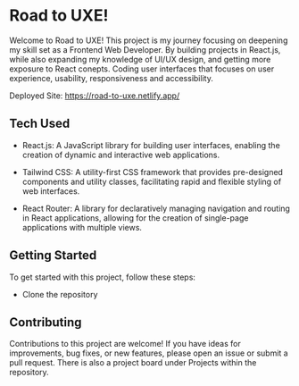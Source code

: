 # Road to UXE!

Welcome to Road to UXE! This project is my journey focusing on deepening my skill set as a Frontend Web Developer. By building projects in React.js, while also expanding my knowledge of UI/UX design, and getting more exposure to React conepts. Coding user interfaces that focuses on user experience, usability, responsiveness and accessibility.

Deployed Site: https://road-to-uxe.netlify.app/

## Tech Used

- React.js: A JavaScript library for building user interfaces, enabling the creation of dynamic and interactive web applications.

- Tailwind CSS: A utility-first CSS framework that provides pre-designed components and utility classes, facilitating rapid and flexible styling of web interfaces.

- React Router: A library for declaratively managing navigation and routing in React applications, allowing for the creation of single-page applications with multiple views.

## Getting Started

To get started with this project, follow these steps:
- Clone the repository

## Contributing

Contributions to this project are welcome! If you have ideas for improvements, bug fixes, or new features, please open an issue or submit a pull request. There is also a project board under Projects within the repository.
